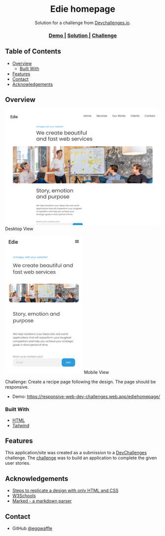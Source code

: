 <!-- Please update value in the {}  -->

<h1 align="center">Edie homepage</h1>

<div align="center">
   Solution for a challenge from  <a href="http://devchallenges.io" target="_blank">Devchallenges.io</a>.
</div>

<div align="center">
  <h3>
    <a href="https://responsive-web-dev-challenges.web.app/ediehomepage/">
      Demo
    </a>
    <span> | </span>
    <a href="https://github.com/eggwaffle/Edie-Homepage">
      Solution
    </a>
    <span> | </span>
    <a href="https://devchallenges.io/challenges/xobQBuf8zWWmiYMIAZe0">
      Challenge
    </a>
  </h3>
</div>

<!-- TABLE OF CONTENTS -->

## Table of Contents

- [Overview](#overview)
  - [Built With](#built-with)
- [Features](#features)
- [Contact](#contact)
- [Acknowledgements](#acknowledgements)

<!-- OVERVIEW -->

## Overview

![screenshot](https://raw.githubusercontent.com/eggwaffle/Edie-Homepage/main/screenshot.png)
Desktop View

<img src="https://raw.githubusercontent.com/eggwaffle/Edie-Homepage/main/mobilescreenshot.png" width=50% height=50%>
Mobile View

Challenge: Create a recipe page following the design. The page should be responsive.

- Demo: https://responsive-web-dev-challenges.web.app/ediehomepage/

### Built With

<!-- This section should list any major frameworks that you built your project using. Here are a few examples.-->

- [HTML](https://html.spec.whatwg.org/)
- [Tailwind](https://tailwindcss.com/)

## Features

<!-- List the features of your application or follow the template. Don't share the figma file here :) -->

This application/site was created as a submission to a [DevChallenges](https://devchallenges.io/challenges) challenge. The [challenge](https://devchallenges.io/challenges/xobQBuf8zWWmiYMIAZe0) was to build an application to complete the given user stories.

## Acknowledgements

<!-- This section should list any articles or add-ons/plugins that helps you to complete the project. This is optional but it will help you in the future. For example -->

- [Steps to replicate a design with only HTML and CSS](https://devchallenges-blogs.web.app/how-to-replicate-design/)
- [W3Schools](https://www.w3schools.com/)
- [Marked - a markdown parser](https://github.com/chjj/marked)

## Contact

- GitHub [@eggwaffle](https://github.com/eggwaffle)

